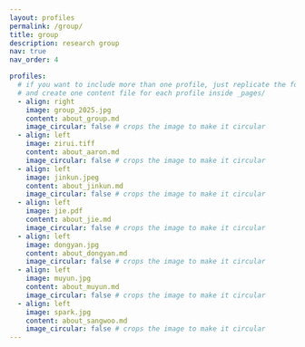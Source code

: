 ```yaml
---
layout: profiles
permalink: /group/
title: group
description: research group
nav: true
nav_order: 4

profiles:
  # if you want to include more than one profile, just replicate the following block
  # and create one content file for each profile inside _pages/
  - align: right
    image: group_2025.jpg
    content: about_group.md
    image_circular: false # crops the image to make it circular
  - align: left
    image: zirui.tiff
    content: about_aaron.md
    image_circular: false # crops the image to make it circular
  - align: left
    image: jinkun.jpeg
    content: about_jinkun.md
    image_circular: false # crops the image to make it circular
  - align: left
    image: jie.pdf
    content: about_jie.md
    image_circular: false # crops the image to make it circular
  - align: left
    image: dongyan.jpg
    content: about_dongyan.md
    image_circular: false # crops the image to make it circular
  - align: left
    image: muyun.jpg
    content: about_muyun.md
    image_circular: false # crops the image to make it circular
  - align: left
    image: spark.jpg
    content: about_sangwoo.md
    image_circular: false # crops the image to make it circular
---
```

